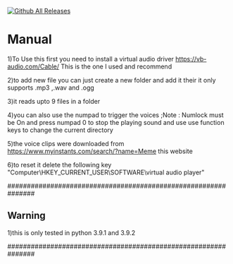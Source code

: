 [![Github All Releases](https://img.shields.io/github/downloads/ACE-012/audio-board/total)]()

# Manual

1)To Use this first you need to install a virtual audio driver <https://vb-audio.com/Cable/> This is the one I used and recommend

2)to add new file you can just create a new folder and add it their it only supports .mp3 ,.wav and .ogg

3)it reads upto 9 files in a folder

4)you can also use the numpad to trigger the voices ;Note : Numlock must be On and press numpad 0 to stop the playing sound and use use function keys to change the current directory

5)the voice clips were downloaded from <https://www.myinstants.com/search/?name=Meme> this website

6)to reset it delete the following key "Computer\HKEY_CURRENT_USER\SOFTWARE\virtual audio player"

###############################################################

## Warning

1)this is only tested in python 3.9.1 and 3.9.2

###############################################################
